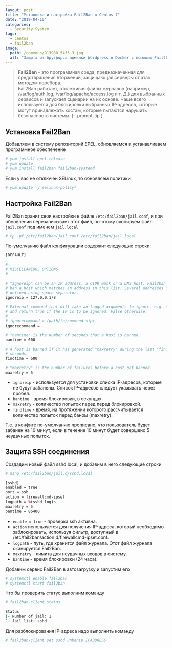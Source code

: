 ```yaml
---
layout: post
title: "Установка и настройка Fail2Ban в Centos 7"
date: "2019-04-10"
categories:
  - Security-System
tags:
  - centos
  - fail2ban
image:
  path: /commons/913980_54f3_3.jpg
  alt: "Защита от брутфорса админки Wordpress в Docker с помощью Fail2Ban"
---
```


> **Fail2Ban** - это программная среда, предназначенная для предотвращения вторжений, защищающая серверы от атак методом перебора.  
> Fail2Ban работает, отслеживая файлы журналов (например, /var/log/auth.log, /var/log/apache/access.log и т. Д.) для выбранных сервисов и запускает сценарии на их основе. Чаще всего используется для блокировки выбранных IP-адресов, которые могут принадлежать хостам, которые пытаются нарушить безопасность системы.
{: .prompt-tip }

## Установка Fail2Ban

Добавляем в систему репозиторий EPEL, обновляемся и устанавливаем программное обеспечение
```sh
# yum install epel-release
# yum update
# yum install fail2ban fail2ban-systemd
```

Если у вас не отключен SELinux, то обновляем политики
```sh
# yum update -y selinux-policy*
```

## Настройка Fail2Ban

Fail2Ban хранит свои настройки в файле `/etc/fail2ban/jail.conf`, и при обновлении перезаписывает этот файл, по-этому скопируем файл `jail.conf` под именем `jail.local`
```sh
# cp -pf /etc/fail2ban/jail.conf /etc/fail2ban/jail.local
```

По-умолчанию файл конфигурации содержит следующие строки:
```sh
[DEFAULT]

#
# MISCELLANEOUS OPTIONS
#

# "ignoreip" can be an IP address, a CIDR mask or a DNS host. Fail2ban will not
# ban a host which matches an address in this list. Several addresses can be
# defined using space separator.
ignoreip = 127.0.0.1/8

# External command that will take an tagged arguments to ignore, e.g. <ip>,
# and return true if the IP is to be ignored. False otherwise.
#
# ignorecommand = /path/to/command <ip>
ignorecommand =

# "bantime" is the number of seconds that a host is banned.
bantime = 600

# A host is banned if it has generated "maxretry" during the last "findtime"
# seconds.
findtime = 600

# "maxretry" is the number of failures before a host get banned.
maxretry = 5
```

- `ignoreip` - используется для установки списка IP-адресов, которые не будут забанены. Список IP-адресов следует указывать через пробел.
- `bantime` - время блокировки, в секундах.
- `maxretry` - количество попыток перед перед блокировкой.
- `findtime` - время, на протяжении которого рассчитывается количество попыток перед баном (maxretry).

Т.е. в конфиге по-умолчанию прописано, что пользователь будет забанен на 10 минут, если в течение 10 минут будет совершено 5 неудачных попыток.

## Защита SSH соединения

Создадим новый файл sshd.local, и добавим в него следующие строки

```sh
# nano /etc/fail2ban/jail.d/sshd.local

[sshd]
enabled = true
port = ssh
action = firewallcmd-ipset
logpath = %(sshd_log)s
maxretry = 5
bantime = 86400
```

- `enable = true` - проверка ssh активна.
- `action` используется для получения IP-адреса, который необходимо заблокировать, используя фильтр, доступный в /etc/fail2ban/action.d/firewallcmd-ipset.conf.
- `logpath` - путь, где хранится файл журнала. Этот файл журнала сканируется Fail2Ban.
- `maxretry` - лимита для неудачных входов в систему.
- `bantime` - время блокировки (24 часа).

Добавим сервис Fail2Ban в автозагрузку и запустим его
```sh
# systemctl enable fail2ban
# systemctl start fail2ban
```

Что бы проверить статус,выполним команду
```sh
# fail2ban-client status

Status
|- Number of jail: 1
`- Jail list: sshd
```

Для разблокирования IP-адреса надо выполнить команду
```sh
# fail2ban-client set sshd unbanip IPADDRESS
```
